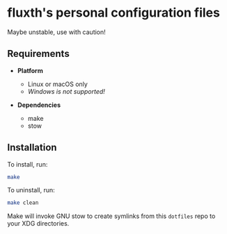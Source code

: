 # fluxth's personal configuration files

Maybe unstable, use with caution!

## Requirements

- **Platform** 
  - Linux or macOS only
  - _Windows is not supported!_

- **Dependencies**
  - make
  - stow

## Installation

To install, run:
```bash
make
```

To uninstall, run:
```bash
make clean
```

Make will invoke GNU stow to create symlinks from this `dotfiles` repo to your XDG directories.

